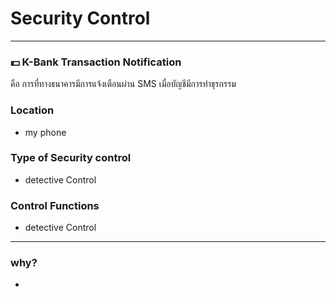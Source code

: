  # Security Control

---

### 💵 K-Bank Transaction Notification  
  คือ การที่ทางธนาคารมีการแจ้งเตือนผ่าน SMS เมื่อบัญชีมีการทำธุรกรรม

### Location
* my phone

### Type of Security control
* detective Control 

### Control Functions
* detective Control 

---

### why?
* 

